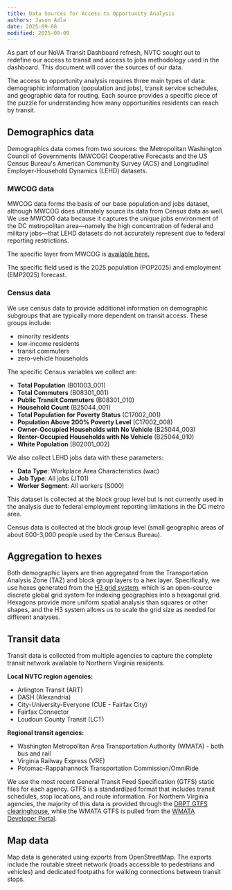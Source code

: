 ```yaml
---
title: Data Sources for Access to Opportunity Analysis
authors: Jason Adle
date: 2025-09-08
modified: 2025-09-09
---
```

As part of our NoVA Transit Dashboard refresh, NVTC sought out to redefine our access to transit and access to jobs methodology used in the dashboard. This document will cover the sources of our data.

The access to opportunity analysis requires three main types of data: demographic information (population and jobs), transit service schedules, and geographic data for routing. Each source provides a specific piece of the puzzle for understanding how many opportunities residents can reach by transit.

## Demographics data

Demographics data comes from two sources: the Metropolitan Washington Council of Governments (MWCOG) Cooperative Forecasts and the US Census Bureau's American Community Survey (ACS) and Longitudinal Employer-Household Dynamics (LEHD) datasets.

### MWCOG data

MWCOG data forms the basis of our base population and jobs dataset, although MWCOG does ultimately source its data from Census data as well. We use MWCOG data because it captures the unique jobs environment of the DC metropolitan area—namely the high concentration of federal and military jobs—that LEHD datasets do not accurately represent due to federal reporting restrictions.

The specific layer from MWCOG is [available here.](https://rtdc-mwcog.opendata.arcgis.com/datasets/9b51789be2f14f51af089acd019dc2f9_0/explore?location=38.870038%2C-77.233464%2C8.68)

The specific field used is the 2025 population (POP2025) and employment (EMP2025) forecast.

### Census data

We use census data to provide additional information on demographic subgroups that are typically more dependent on transit access. These groups include:

* minority residents
* low-income residents
* transit commuters
* zero-vehicle households

The specific Census variables we collect are:

* **Total Population** (B01003_001)
* **Total Commuters** (B08301_001)
* **Public Transit Commuters** (B08301_010)
* **Household Count** (B25044_001)
* **Total Population for Poverty Status** (C17002_001)
* **Population Above 200% Poverty Level** (C17002_008)
* **Owner-Occupied Households with No Vehicle** (B25044_003)
* **Renter-Occupied Households with No Vehicle** (B25044_010)
* **White Population** (B02001_002)

We also collect LEHD jobs data with these parameters:

* **Data Type**: Workplace Area Characteristics (wac)
* **Job Type**: All jobs (JT01) 
* **Worker Segment**: All workers (S000)

This dataset is collected at the block group level but is not currently used in the analysis due to federal employment reporting limitations in the DC metro area.

Census data is collected at the block group level (small geographic areas of about 600-3,000 people used by the Census Bureau).

## Aggregation to hexes

Both demographic layers are then aggregated from the Transportation Analysis Zone (TAZ) and block group layers to a hex layer. Specifically, we use hexes generated from the [H3 grid system](https://h3geo.org), which is an open-source discrete global grid system for indexing geographies into a hexagonal grid. Hexagons provide more uniform spatial analysis than squares or other shapes, and the H3 system allows us to scale the grid size as needed for different analyses.

## Transit data

Transit data is collected from multiple agencies to capture the complete transit network available to Northern Virginia residents.

**Local NVTC region agencies:**

* Arlington Transit (ART)
* DASH (Alexandria)
* City-University-Everyone (CUE - Fairfax City)
* Fairfax Connector
* Loudoun County Transit (LCT)

**Regional transit agencies:**

* Washington Metropolitan Area Transportation Authority (WMATA) - both bus and rail
* Virginia Railway Express (VRE)
* Potomac-Rappahannock Transportation Commission/OmniRide

We use the most recent General Transit Feed Specification (GTFS) static files for each agency. GTFS is a standardized format that includes transit schedules, stop locations, and route information. For Northern Virginia agencies, the majority of this data is provided through the [DRPT GTFS clearinghouse](https://drpt.virginia.gov/data/gtfs-feed-clearinghouse/), while the WMATA GTFS is pulled from the [WMATA Developer Portal](https://developer.wmata.com).

## Map data

Map data is generated using exports from OpenStreetMap. The exports include the routable street network (roads accessible to pedestrians and vehicles) and dedicated footpaths for walking connections between transit stops.
